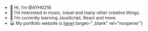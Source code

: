 - 👋 Hi, I’m @AYH0218
- 👀 I’m interested in music, travel and many other creative things.
- 🌱 I’m currently learning JavaScript, React and more.
- 💻 My portfolio website is [here](https://ayh0218.github.io/react-portfolio){:target="_blank" rel="noopener"}



<!---
AYH0218/AYH0218 is a ✨ special ✨ repository because its `README.md` (this file) appears on your GitHub profile.
You can click the Preview link to take a look at your changes.
--->
